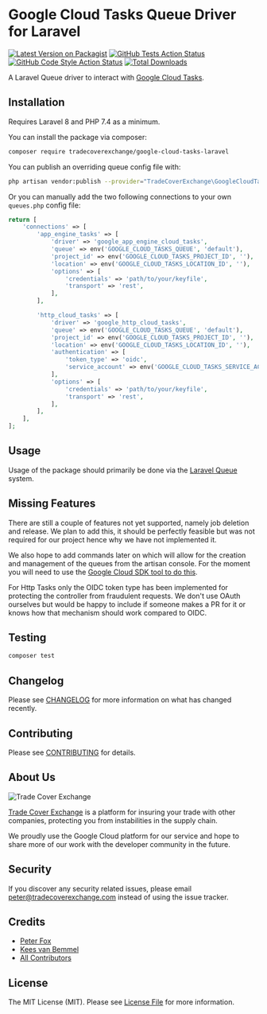 # Google Cloud Tasks Queue Driver for Laravel

[![Latest Version on Packagist](https://img.shields.io/packagist/v/tradecoverexchange/google-cloud-tasks-laravel.svg?style=flat-square)](https://packagist.org/packages/tradecoverexchange/google-cloud-tasks-laravel)
[![GitHub Tests Action Status](https://img.shields.io/github/workflow/status/tradecoverexchange/google-cloud-tasks-laravel/run-tests?label=tests)](https://github.com/tradecoverexchange/google-cloud-tasks-laravel/actions?query=workflow%3Arun-tests+branch%3Amain)
[![GitHub Code Style Action Status](https://img.shields.io/github/workflow/status/tradecoverexchange/google-cloud-tasks-laravel/Check%20&%20fix%20styling?label=code%20style)](https://github.com/tradecoverexchange/google-cloud-tasks-laravel/actions?query=workflow%3A"Check+%26+fix+styling"+branch%3Amain)
[![Total Downloads](https://img.shields.io/packagist/dt/tradecoverexchange/google-cloud-tasks-laravel.svg?style=flat-square)](https://packagist.org/packages/tradecoverexchange/google-cloud-tasks-laravel)

A Laravel Queue driver to interact with [Google Cloud Tasks](https://cloud.google.com/tasks).

## Installation

Requires Laravel 8 and PHP 7.4 as a minimum.

You can install the package via composer:

```bash
composer require tradecoverexchange/google-cloud-tasks-laravel
```

You can publish an overriding queue config file with:
```bash
php artisan vendor:publish --provider="TradeCoverExchange\GoogleCloudTaskLaravel\CloudTaskServiceProvider" --tag cloud-task-config --force
```

Or you can manually add the two following connections to your own `queues.php` config file:

```php
return [
    'connections' => [
        'app_engine_tasks' => [
            'driver' => 'google_app_engine_cloud_tasks',
            'queue' => env('GOOGLE_CLOUD_TASKS_QUEUE', 'default'),
            'project_id' => env('GOOGLE_CLOUD_TASKS_PROJECT_ID', ''),
            'location' => env('GOOGLE_CLOUD_TASKS_LOCATION_ID', ''),
            'options' => [
                'credentials' => 'path/to/your/keyfile',
                'transport' => 'rest',
            ],
        ],

        'http_cloud_tasks' => [
            'driver' => 'google_http_cloud_tasks',
            'queue' => env('GOOGLE_CLOUD_TASKS_QUEUE', 'default'),
            'project_id' => env('GOOGLE_CLOUD_TASKS_PROJECT_ID', ''),
            'location' => env('GOOGLE_CLOUD_TASKS_LOCATION_ID', ''),
            'authentication' => [
                'token_type' => 'oidc',
                'service_account' => env('GOOGLE_CLOUD_TASKS_SERVICE_ACCOUNT', ''),
            ],
            'options' => [
                'credentials' => 'path/to/your/keyfile',
                'transport' => 'rest',
            ],
        ],
    ],
];
```

## Usage

Usage of the package should primarily be done via the [Laravel Queue](https://laravel.com/docs/7.x/queues) system.

## Missing Features

There are still a couple of features not yet supported, namely job deletion and release.
We plan to add this, it should be perfectly feasible but was not required for our project
hence why we have not implemented it.

We also hope to add commands later on which will allow for the creation and management
of the queues from the artisan console. For the moment you will need to use the [Google
Cloud SDK tool to do this](https://cloud.google.com/tasks/docs/creating-queues).

For Http Tasks only the OIDC token type has been implemented for protecting the controller
from fraudulent requests. We don't use OAuth ourselves but would be happy to include if
someone makes a PR for it or knows how that mechanism should work compared to OIDC.

## Testing

``` bash
composer test
```

## Changelog

Please see [CHANGELOG](CHANGELOG.md) for more information on what has changed recently.

## Contributing

Please see [CONTRIBUTING](CONTRIBUTING.md) for details.

## About Us

![Trade Cover Exchange](https://assets.tradecoverexchange.com/github/TradeCoverExchange_RGB_Logo_Outline_Stacked.png)

[Trade Cover Exchange](https://tradecoverexchange.com) is a platform for insuring your trade
with other companies, protecting you from instabilities in the supply chain.

We proudly use the Google Cloud platform for our service and hope to share more of our work with
the developer community in the future.

## Security

If you discover any security related issues, please email peter@tradecoverexchange.com instead of 
using the issue tracker.

## Credits

- [Peter Fox](https://github.com/peterfox)
- [Kees van Bemmel](https://github.com/kees-tce)
- [All Contributors](../../contributors)

## License

The MIT License (MIT). Please see [License File](LICENSE.md) for more information.
